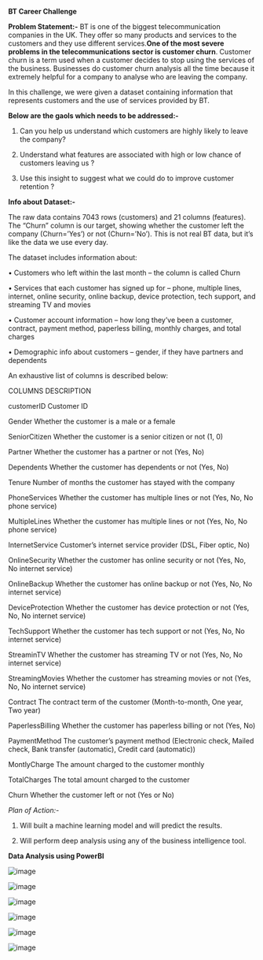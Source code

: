 **BT Career Challenge**

**Problem Statement:-** BT is one of the biggest telecommunication companies in the UK. They offer so many products and services to the customers and they use different services.**One of the most severe problems in the telecommunications sector is customer churn**. Customer churn is a term used when a customer decides to stop using the services of the business. Businesses do customer churn analysis all the time because it extremely helpful for a company to analyse who are leaving the company.

In this challenge, we were given a dataset containing information that represents customers and the use of services provided by BT. 

**Below are the gaols which needs to be addressed:-**

1. Can you help us understand which customers are highly likely to leave the company?

2. Understand what features are associated with high or low chance of customers leaving us ?

3. Use this insight to suggest what we could do to improve customer retention ?

**Info about Dataset:-**

The raw data contains 7043 rows (customers) and 21 columns (features). The “Churn” column is our target, showing whether the customer left the company (Churn=’Yes’) or not (Churn=’No’). This is not real BT data, but it’s like the data we use every day.

The dataset includes information about:

•	Customers who left within the last month – the column is called Churn

•	Services that each customer has signed up for – phone, multiple lines, internet, online security, online backup, device protection, tech support, and streaming TV and movies

•	Customer account information – how long they’ve been a customer, contract, payment method, paperless billing, monthly charges, and total charges

•	Demographic info about customers – gender, if they have partners and dependents

An exhaustive list of columns is described below:

COLUMNS	DESCRIPTION

customerID	Customer ID

Gender	Whether the customer is a male or a female

SeniorCitizen	Whether the customer is a senior citizen or not (1, 0)

Partner	Whether the customer has a partner or not (Yes, No)

Dependents	Whether the customer has dependents or not (Yes, No)

Tenure	Number of months the customer has stayed with the company

PhoneServices	Whether the customer has multiple lines or not (Yes, No, No phone service)

MultipleLines	Whether the customer has multiple lines or not (Yes, No, No phone service)

InternetService	Customer’s internet service provider (DSL, Fiber optic, No)

OnlineSecurity	Whether the customer has online security or not (Yes, No, No internet service)

OnlineBackup	Whether the customer has online backup or not (Yes, No, No internet service)

DeviceProtection	Whether the customer has device protection or not (Yes, No, No internet service)

TechSupport	Whether the customer has tech support or not (Yes, No, No internet service)

StreaminTV	Whether the customer has streaming TV or not (Yes, No, No internet service)

StreamingMovies	Whether the customer has streaming movies or not (Yes, No, No internet service)

Contract	The contract term of the customer (Month-to-month, One year, Two year)

PaperlessBilling	Whether the customer has paperless billing or not (Yes, No)

PaymentMethod	The customer’s payment method (Electronic check, Mailed check, Bank transfer (automatic), Credit card (automatic))

MontlyCharge	The amount charged to the customer monthly

TotalCharges	The total amount charged to the customer

Churn	Whether the customer left or not (Yes or No)


*Plan of Action:-*

1. Will built a machine learning model and will predict the results.

2. Will perform deep analysis using any of the business intelligence tool.



**Data Analysis using PowerBI**

![image](https://user-images.githubusercontent.com/93079874/183636333-650f9f84-7902-4ba2-9e81-b61da3e5473a.png)


![image](https://user-images.githubusercontent.com/93079874/183636447-48535621-49cc-41d0-b89b-a08a111f4e89.png)


![image](https://user-images.githubusercontent.com/93079874/183636627-e1bbf0c7-0b2f-4b6e-bd67-9ef87354178b.png)


![image](https://user-images.githubusercontent.com/93079874/183636732-31109250-9ac8-4336-8425-6b0faf049816.png)


![image](https://user-images.githubusercontent.com/93079874/183636825-c225d495-222f-4cb7-b8c0-5075dc9bf547.png)


![image](https://user-images.githubusercontent.com/93079874/183636955-85a8ebde-0bb7-465b-a273-36d92a5e78ca.png)



